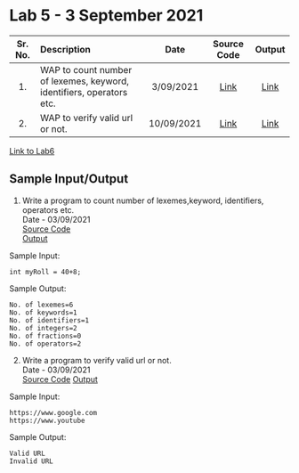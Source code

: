 # Lab 5 - 3 September 2021

| Sr. No. | Description | Date | Source Code | Output |
| :--: | :---- | :--: | :--: | :--: |
| 1. | WAP to count number of lexemes, keyword, identifiers, operators etc. | 3/09/2021  | [Link](./count_lexemes/count_lexemes.l)  | [Link](./count_lexemes/Output.PNG)
| 2. | WAP to verify valid url or not.  | 10/09/2021  | [Link](./valid_url/valid_url.l) | [Link](./valid_url/Output.PNG)

[Link to Lab6](../Lab6)

## Sample Input/Output

1. Write a program to count number of lexemes,keyword, identifiers, operators etc.</br>
       Date - 03/09/2021 </br>
       [Source Code](./count_lexemes/count_lexemes.l) <br>
       [Output](./count_lexemes/Output.PNG) <br>

Sample Input:
```
int myRoll = 40+8;
```

Sample Output:

```
No. of lexemes=6
No. of keywords=1
No. of identifiers=1
No. of integers=2
No. of fractions=0
No. of operators=2
```

2. Write a program to verify valid url or not. <br>
       Date - 03/09/2021 <br>
       [Source Code](./valid_url/valid_url.l)
       [Output](./valid_url/output.PNG)<br>

Sample Input:
```
https://www.google.com
https://www.youtube
```

Sample Output:
```
Valid URL
Invalid URL
```
